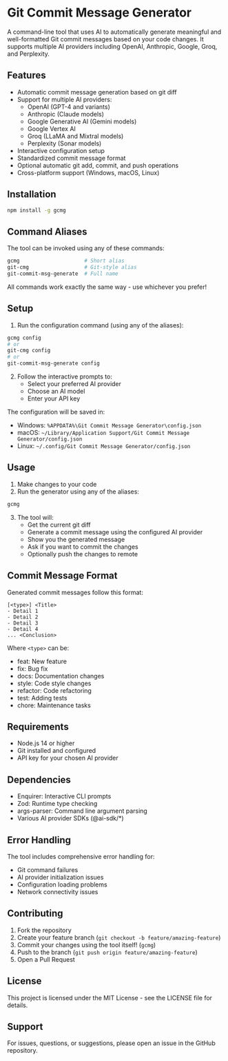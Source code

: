 # Git Commit Message Generator

A command-line tool that uses AI to automatically generate meaningful and well-formatted Git commit messages based on your code changes. It supports multiple AI providers including OpenAI, Anthropic, Google, Groq, and Perplexity.

## Features

- Automatic commit message generation based on git diff
- Support for multiple AI providers:
    - OpenAI (GPT-4 and variants)
    - Anthropic (Claude models)
    - Google Generative AI (Gemini models)
    - Google Vertex AI
    - Groq (LLaMA and Mixtral models)
    - Perplexity (Sonar models)
- Interactive configuration setup
- Standardized commit message format
- Optional automatic git add, commit, and push operations
- Cross-platform support (Windows, macOS, Linux)

## Installation

```bash
npm install -g gcmg
```

## Command Aliases

The tool can be invoked using any of these commands:
```bash
gcmg                     # Short alias
git-cmg                  # Git-style alias
git-commit-msg-generate  # Full name
```

All commands work exactly the same way - use whichever you prefer!

## Setup

1. Run the configuration command (using any of the aliases):
```bash
gcmg config
# or
git-cmg config
# or
git-commit-msg-generate config
```

2. Follow the interactive prompts to:
    - Select your preferred AI provider
    - Choose an AI model
    - Enter your API key

The configuration will be saved in:
- Windows: `%APPDATA%\Git Commit Message Generator\config.json`
- macOS: `~/Library/Application Support/Git Commit Message Generator/config.json`
- Linux: `~/.config/Git Commit Message Generator/config.json`

## Usage

1. Make changes to your code
2. Run the generator using any of the aliases:
```bash
gcmg
```

3. The tool will:
    - Get the current git diff
    - Generate a commit message using the configured AI provider
    - Show you the generated message
    - Ask if you want to commit the changes
    - Optionally push the changes to remote

## Commit Message Format

Generated commit messages follow this format:
```
[<type>] <Title>
- Detail 1
- Detail 2
- Detail 3
- Detail 4
... <Conclusion>
```

Where `<type>` can be:
- feat: New feature
- fix: Bug fix
- docs: Documentation changes
- style: Code style changes
- refactor: Code refactoring
- test: Adding tests
- chore: Maintenance tasks

## Requirements

- Node.js 14 or higher
- Git installed and configured
- API key for your chosen AI provider

## Dependencies

- Enquirer: Interactive CLI prompts
- Zod: Runtime type checking
- args-parser: Command line argument parsing
- Various AI provider SDKs (@ai-sdk/*)

## Error Handling

The tool includes comprehensive error handling for:
- Git command failures
- AI provider initialization issues
- Configuration loading problems
- Network connectivity issues

## Contributing

1. Fork the repository
2. Create your feature branch (`git checkout -b feature/amazing-feature`)
3. Commit your changes using the tool itself! (`gcmg`)
4. Push to the branch (`git push origin feature/amazing-feature`)
5. Open a Pull Request

## License

This project is licensed under the MIT License - see the LICENSE file for details.

## Support

For issues, questions, or suggestions, please open an issue in the GitHub repository.